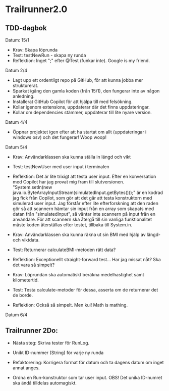 # Trailrunner2.0
## TDD-dagbok
Datum: 15/1
* Krav: Skapa löprunda
* Test: testNewRun - skapa ny runda
* Reflektion: Inget ";" efter @Test (funkar inte). Google is my friend. 

Datum 2/4
* Lagt upp ett ordentligt repo på GitHub, för att kunna jobba mer strukturerat. 
* Sparkat igång den gamla koden (från 15/1), den fungerar inte av någon anledning. 
* Installerat GitHub Copilot för att hjälpa till med felsökning.
* Kollar igenom extensions, uppdaterar där det finns uppdateringar.
* Kollar om dependencies stämmer, uppdaterar till lite nyare version.

Datum 4/4
* Öppnar projektet igen efter att ha startat om allt (uppdateringar i windows osv) och det fungerar! Woop woop!

Datum 5/4
* Krav: Användarklassen ska kunna ställa in längd och vikt
* Test: testNewUser med user input i terminalen
* Reflektion: Det är lite trixigt att testa user input. Efter en konversation med Copilot har jag provat mig fram till slutversionen. "System.setIn(new java.io.ByteArrayInputStream(simulatedInput.getBytes()));" är en kodrad jag fick från Copilot, som gör att det går att testa konstruktorn med simulerad user input. Jag förstår efter lite efterforskning att den raden gör så att scannern hämtar sin input från en array som skapats med datan från "simulatedInput", så väntar inte scannern på input från en användare. För att scannern ska återgå till sin vanliga funktionalitet måste koden återställas efter testet, tillbaka till System.in. 

* Krav: Användarklassen ska kunna räkna ut sin BMI med hjälp av längd- och viktdata.
* Test: Returnerar calculateBMI-metoden rätt data? 
* Reflektion: Exceptionellt straight-forward test... Har jag missat nåt? Ska det vara så simpelt?

* Krav: Löprundan ska automatiskt beräkna medelhastighet samt kilometertid. 
* Test: Testa calculate-metoder för dessa, asserta om de returnerar det de borde.
* Reflektion: Också så simpelt. Men kul! Math is mathing. 

Datum 6/4







## Trailrunner 2Do:
* Nästa steg: Skriva tester för RunLog.

* Unikt ID-nummer (String) för varje ny runda

* Refaktorering: Korrigera format för datum och ta dagens datum om inget annat anges.

* Ordna en Run-konstruktor som tar user input. OBS! Det unika ID-numret ska ändå tilldelas automagiskt.  


